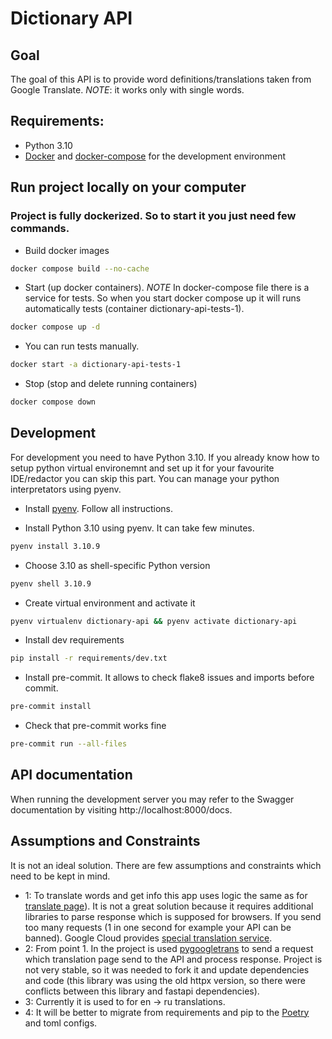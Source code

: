 # Dictionary API

## Goal

The goal of this API is to provide word definitions/translations taken from Google Translate. *NOTE*: it works only with single words.

## Requirements:
- Python 3.10
- [Docker](https://docs.docker.com/engine/installation/) and [docker-compose](https://docs.docker.com/compose/install/) for the development environment

## Run project locally on your computer

### Project is fully dockerized. So to start it you just need few commands.

- Build docker images
```bash
docker compose build --no-cache
```

- Start (up docker containers). *NOTE* In docker-compose file there is a service for tests. So when you start docker compose up it will runs automatically tests (container dictionary-api-tests-1).

```bash
docker compose up -d
```

- You can run tests manually.
```bash
docker start -a dictionary-api-tests-1
```

- Stop (stop and delete running containers)

```bash
docker compose down
```

## Development

For development you need to have Python 3.10. If you already know how to setup python virtual environemnt and set up it for your favourite IDE/redactor you can skip this part. You can manage your python interpretators using pyenv.

- Install [pyenv](https://github.com/pyenv/pyenv#installation). Follow all instructions.

- Install Python 3.10 using pyenv. It can take few minutes.
```bash
pyenv install 3.10.9
```

- Choose 3.10 as shell-specific Python version
```bash
pyenv shell 3.10.9
```

- Create virtual environment and activate it
```bash
pyenv virtualenv dictionary-api && pyenv activate dictionary-api
```

- Install dev requirements
```bash
pip install -r requirements/dev.txt
```

- Install pre-commit. It allows to check flake8 issues and imports before commit.
```bash
pre-commit install
```

- Check that pre-commit works fine
```bash
pre-commit run --all-files
```

## API documentation
When running the development server you may refer to the Swagger documentation by visiting http://localhost:8000/docs.

## Assumptions and Constraints

It is not an ideal solution. There are few assumptions and constraints which need to be kept in mind.
- 1: To translate words and get info this app uses logic the same as for [translate page](https://translate.google.com/?sl=en&tl=ru&text=challenge&op=translate)). It is not a great solution because it requires additional libraries to parse response which is supposed for browsers. If you send too many requests (1 in one second for example your API can be banned).
Google Cloud provides [special translation service](https://cloud.google.com/translate/docs/reference/rest/).
- 2: From point 1. In the project is used [pygoogletrans](https://github.com/ssut/py-googletrans) to send a request which translation page send to the API and process response. Project is not very stable, so it was needed to fork it and update dependencies and code (this library was using the old httpx version, so there were conflicts between this library and fastapi dependencies).
- 3: Currently it is used to for en -> ru translations.
- 4: It will be better to migrate from requirements and pip to the [Poetry](https://python-poetry.org/) and toml configs.

